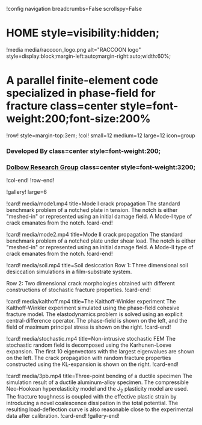 !config navigation breadcrumbs=False scrollspy=False

# HOME style=visibility:hidden;

!media media/raccoon_logo.png alt="RACCOON logo" style=display:block;margin-left:auto;margin-right:auto;width:60%;

# A parallel finite-element code specialized in phase-field for fracture class=center style=font-weight:200;font-size:200%

!row! style=margin-top:3em;
!col! small=12 medium=12 large=12 icon=group
### Developed By class=center style=font-weight:200;

### [Dolbow Research Group](https://dolbow.pratt.duke.edu) class=center style=font-weight:3200;
!col-end!
!row-end!

!gallery! large=6

!card! media/mode1.mp4 title=Mode I crack propagation
The standard benchmark problem of a notched plate in tension. The notch is either "meshed-in" or represented using an initial damage field. A Mode-I type of crack emanates from the notch.
!card-end!

!card! media/mode2.mp4 title=Mode II crack propagation
The standard benchmark problem of a notched plate under shear load. The notch is either "meshed-in" or represented using an initial damage field. A Mode-II type of crack emanates from the notch.
!card-end!

!card! media/soil.mp4 title=Soil desiccation
Row 1: Three dimensional soil desiccation simulations in a film-substrate system.

Row 2: Two dimensional crack morphologies obtained with different constructions of stochastic fracture properties.
!card-end!

!card! media/kalthoff.mp4 title=The Kalthoff-Winkler experiment
The Kalthoff-Winkler experiment simulated using the phase-field cohesive fracture model. The elastodynamics problem is solved using an explicit central-difference operator. The phase-field is shown on the left, and the field of maximum principal stress is shown on the right.
!card-end!

!card! media/stochastic.mp4 title=Non-intrusive stochastic FEM
The stochastic random field is decomposed using the Karhunen-Loeve expansion. The first 10 eigenvectors with the largest eigenvalues are shown on the left. The crack propagation with random fracture properties constructed using the KL-expansion is shown on the right.
!card-end!

!card! media/3pb.mp4 title=Three-point bending of a ductile specimen
The simulation result of a ductile aluminum-alloy specimen. The compressible Neo-Hookean hyperelasticity model and the $J_2$ plasticity model are used. The fracture toughness is coupled with the effective plastic strain by introducing a novel coalescence dissipation in the total potential. The resulting load-deflection curve is also reasonable close to the experimental data after calibration.
!card-end!
!gallery-end!
